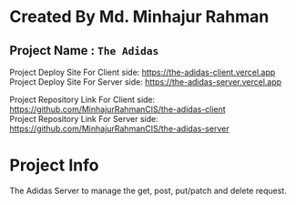 # Created By Md. Minhajur Rahman

## Project Name : `The Adidas`
Project Deploy Site For Client side: https://the-adidas-client.vercel.app  \
Project Deploy Site For Server side: https://the-adidas-server.vercel.app


Project Repository Link For Client side: https://github.com/MinhajurRahmanCIS/the-adidas-client \
Project Repository Link For Server side: https://github.com/MinhajurRahmanCIS/the-adidas-server

# Project Info
The Adidas Server to manage the get, post, put/patch and delete request.